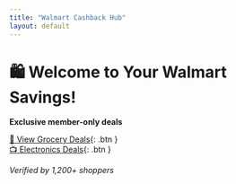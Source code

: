 ```yaml
---
title: "Walmart Cashback Hub"
layout: default
---
```

# 🛍️ Welcome to Your Walmart Savings!
**Exclusive member-only deals**  

[🛒 View Grocery Deals](/grocery){: .btn }  
[📺 Electronics Deals](/electronics){: .btn }  

*Verified by 1,200+ shoppers*

